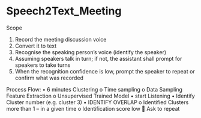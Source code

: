# Speech2Text_Meeting
Scope

1.	Record the meeting discussion voice
2.	Convert it to text
3.	Recognise the speaking person’s voice (identify the speaker)
4.	Assuming speakers talk in turn; if not, the assistant shall prompt for speakers to take turns
5.	When the recognition confidence is low, prompt the speaker to repeat or confirm what was recorded

Process Flow:
•	6 minutes Clustering
o	Time sampling
o	Data Sampling Feature Extraction
o	Unsupervised Trained Model
•	start Listening
•	Identify Cluster number (e.g. cluster 3)
•	IDENTIFY OVERLAP
o	Identified Clusters more than 1 – in a given time
o	Identification score low
	Ask to repeat
